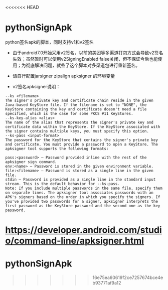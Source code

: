 <<<<<<< HEAD
# pythonSignApk
python签名apk的脚本，同时支持v1和v2签名

* 由于android7.0开始采用v2签名，以前的美团等多渠道打包方式会导致v2签名失效；虽然暂时可以使用v2SigningEnabled false关闭，但不保证今后也能使用；为彻底解决问题，就些了这个脚本对多渠道包进行重新签名。
* 请自行配置jarsigner zipalign apksigner 的环境变量

* v2签名apksigner说明：
~~~~
--ks <filename>
The signer's private key and certificate chain reside in the given Java-based KeyStore file. If the filename is set to "NONE", the KeyStore containing the key and certificate doesn't need a file specified, which is the case for some PKCS #11 KeyStores.
--ks-key-alias <alias>
The name of the alias that represents the signer's private key and certificate data within the KeyStore. If the KeyStore associated with the signer contains multiple keys, you must specify this option.
--ks-pass <input-format>
The password for the KeyStore that contains the signer's private key and certificate. You must provide a password to open a KeyStore. The apksigner tool supports the following formats:

pass:<password> – Password provided inline with the rest of the apksigner sign command.
env:<name> – Password is stored in the given environment variable.
file:<filename> – Password is stored as a single line in the given file.
stdin – Password is provided as a single line in the standard input stream. This is the default behavior for --ks-pass.
Note: If you include multiple passwords in the same file, specify them on separate lines. The apksigner tool associates passwords with an APK's signers based on the order in which you specify the signers. If you've provided two passwords for a signer, apksigner interprets the first password as the KeyStore password and the second one as the key password.
~~~~
https://developer.android.com/studio/command-line/apksigner.html
=======
# pythonSignApk
>>>>>>> 16e75ea60619f2ce7257674bce4eb93771af9a12
